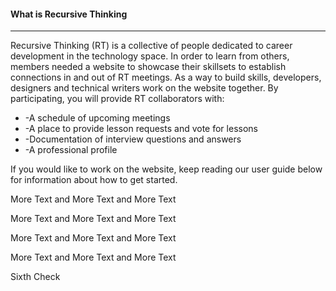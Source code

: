 <h4 class="colorGray42 fw500 ttup">What is Recursive Thinking</h4>
<hr>

Recursive Thinking (RT) is a collective of people dedicated to career development in the technology space. In order to learn from others, members needed a website to showcase their skillsets to establish connections in and out of RT meetings. As a way to build skills, developers, designers and technical writers work on the website together. By participating, you will provide RT collaborators with:

<ul>
    <li>-A schedule of upcoming meetings</li>
    <li>-A place to provide lesson requests and vote for lessons</li>
    <li>-Documentation of interview questions and answers</li>
    <li>-A professional profile</li>
</ul>

If you would like to work on the website, keep reading our user guide below for information about how to get started.

More Text and More Text and More Text

More Text and More Text and More Text

More Text and More Text and More Text

More Text and More Text and More Text

Sixth Check